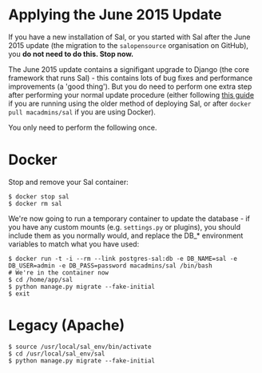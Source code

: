 Applying the June 2015 Update
======================

If you have a new installation of Sal, or you started with Sal after the June 2015 update (the migration to the ``salopensource`` organisation on GitHub), you **do not need to do this. Stop now.**

The June 2015 update contains a signifigant upgrade to Django (the core framework that runs Sal) - this contains lots of bug fixes and performance improvements (a 'good thing'). But you do need to perform one extra step after performing your normal update procedure (either following [this guide](https://github.com/salopensource/sal/blob/master/docs/Upgrading_on_Ubuntu_12.md) if you are running using the older method of deploying Sal, or after ``docker pull macadmins/sal`` if you are using Docker).

You only need to perform the following once.

# Docker

Stop and remove your Sal container:

```
$ docker stop sal
$ docker rm sal
```

We're now going to run a temporary container to update the database - if you have any custom mounts (e.g. ``settings.py`` or plugins), you should include them as you normally would, and replace the DB_* environment variables to match what you have used:

```
$ docker run -t -i --rm --link postgres-sal:db -e DB_NAME=sal -e DB_USER=admin -e DB_PASS=password macadmins/sal /bin/bash
# We're in the container now
$ cd /home/app/sal
$ python manage.py migrate --fake-initial
$ exit
```

# Legacy (Apache)

```
$ source /usr/local/sal_env/bin/activate
$ cd /usr/local/sal_env/sal
$ python manage.py migrate --fake-initial
```
